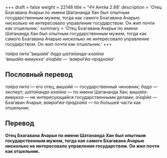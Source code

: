 +++
draft = false
weight = 22148
title = 'ЧЧ Антйа 2.88'
description = 'Отец Бхагавана Ачарьи по имени Шатананда Хан был опытным государственным мужем, тогда как самого Бхагавана Ачарью нисколько не интересовало управление государством. Он жил почти как отшельник.'
summary = 'Отец Бхагавана Ачарьи по имени Шатананда Хан был опытным государственным мужем, тогда как самого Бхагавана Ачарью нисколько не интересовало управление государством. Он жил почти как отшельник.'
+++

_та̄н̇ра пита̄ ‘вишайӣ’ бад̣а ш́ата̄нанда-кха̄н̇на  
‘вишайа-вимукха’ а̄ча̄рйа — ‘ваира̄гйа-прадха̄на’_

## Пословный перевод

_та̄н̇ра_ _пита̄_ — его отец; _вишайӣ_ — государственный чиновник; _бад̣а_ — эксперт; _ш́ата̄нанда_\-_кха̄н̇на_ — по имени Шатананда Хан; _вишайа_\-_вимукха_ — не интересующийся государственными делами; _а̄ча̄рйа_ — Бхагаван Ачарья; _ваира̄гйа_\-_прадха̄на_ — по большей части как отшельник.

## Перевод

**Отец Бхагавана Ачарьи по имени Шатананда Хан был опытным государственным мужем, тогда как самого Бхагавана Ачарью нисколько не интересовало управление государством. Он жил почти как отшельник.**
